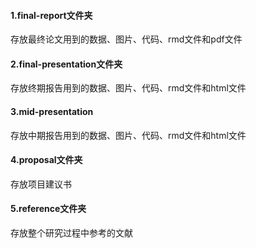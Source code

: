 #### 1.final-report文件夹

存放最终论文用到的数据、图片、代码、rmd文件和pdf文件

#### 2.final-presentation文件夹

存放终期报告用到的数据、图片、代码、rmd文件和html文件

#### 3.mid-presentation

存放中期报告用到的数据、图片、代码、rmd文件和html文件

#### 4.proposal文件夹

存放项目建议书

#### 5.reference文件夹

存放整个研究过程中参考的文献
